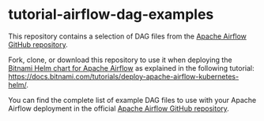 # tutorial-airflow-dag-examples
This repository contains a selection of DAG files from the [Apache Airflow GitHub repository](https://github.com/apache/airflow).

Fork, clone, or download this repository to use it when deploying the [Bitnami Helm chart for Apache Airflow](https://github.com/bitnami/charts/tree/master/bitnami/airflow) as explained in the following tutorial: https://docs.bitnami.com/tutorials/deploy-apache-airflow-kubernetes-helm/.

You can find the complete list of example DAG files to use with your Apache Airflow deployment in the official [Apache Airflow GitHub repository](https://github.com/apache/airflow/tree/master/airflow/example_dags).